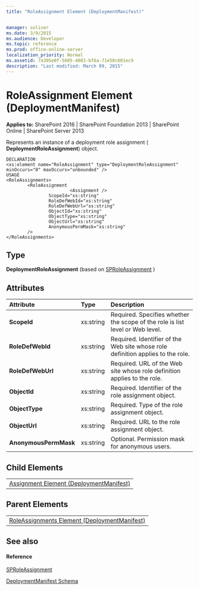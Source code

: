 ```yaml
---
title: "RoleAssignment Element (DeploymentManifest)"


manager: soliver
ms.date: 3/9/2015
ms.audience: Developer
ms.topic: reference
ms.prod: office-online-server
localization_priority: Normal
ms.assetid: 7a305e0f-5605-4083-bf6a-71e50c601ec9
description: "Last modified: March 09, 2015"
---
```


# RoleAssignment Element (DeploymentManifest)

 
  
 **Applies to:** SharePoint 2016 | SharePoint Foundation 2013 | SharePoint Online | SharePoint Server 2013 
  
Represents an instance of a deployment role assignment ( **DeploymentRoleAssignment**) object.
  
```
DECLARATION
<xs:element name="RoleAssignment" type="DeploymentRoleAssignment" minOccurs="0" maxOccurs="unbounded" />
USAGE
<RoleAssignments>
        <RoleAssignment
                        <Assignment />
                ScopeId="xs:string"
                RoleDefWebId="xs:string"
                RoleDefWebUrl="xs:string"
                ObjectId="xs:string"
                ObjectType="xs:string"
                ObjectUrl="xs:string"
                AnonymousPermMask="xs:string"
        />
</RoleAssignments>

```

## Type

 **DeploymentRoleAssignment** (based on [SPRoleAssignment](https://msdn.microsoft.com/library/Microsoft.SharePoint.SPRoleAssignment.aspx) ) 
  
## Attributes

|**Attribute**|**Type**|**Description**|
|:-----|:-----|:-----|
|**ScopeId** <br/> |xs:string  <br/> |Required. Specifies whether the scope of the role is list level or Web level.  <br/> |
|**RoleDefWebId** <br/> |xs:string  <br/> |Required. Identifier of the Web site whose role definition applies to the role.  <br/> |
|**RoleDefWebUrl** <br/> |xs:string  <br/> |Required. URL of the Web site whose role definition applies to the role.  <br/> |
|**ObjectId** <br/> |xs:string  <br/> |Required. Identifier of the role assignment object.  <br/> |
|**ObjectType** <br/> |xs:string  <br/> |Required. Type of the role assignment object.  <br/> |
|**ObjectUrl** <br/> |xs:string  <br/> |Required. URL to the role assignment object.  <br/> |
|**AnonymousPermMask** <br/> |xs:string  <br/> |Optional. Permission mask for anonymous users.  <br/> |
   
## Child Elements

||
|:-----|
|[Assignment Element (DeploymentManifest)](assignment-element-deploymentmanifest.md)|
   
## Parent Elements

||
|:-----|
|[RoleAssignments Element (DeploymentManifest)](roleassignments-element-deploymentmanifest.md)|
   
## See also

#### Reference

[SPRoleAssignment](https://msdn.microsoft.com/library/Microsoft.SharePoint.SPRoleAssignment.aspx)


[DeploymentManifest Schema](deploymentmanifest-schema.md)

